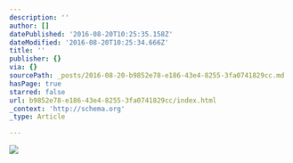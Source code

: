 ```yaml
---
description: ''
author: []
datePublished: '2016-08-20T10:25:35.158Z'
dateModified: '2016-08-20T10:25:34.666Z'
title: ''
publisher: {}
via: {}
sourcePath: _posts/2016-08-20-b9852e78-e186-43e4-8255-3fa0741829cc.md
hasPage: true
starred: false
url: b9852e78-e186-43e4-8255-3fa0741829cc/index.html
_context: 'http://schema.org'
_type: Article

---
```

![](https://the-grid-user-content.s3-us-west-2.amazonaws.com/7dc50c82-2a6e-4cc1-942b-ae400ac67e4a.jpg)